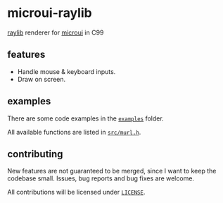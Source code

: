 # microui-raylib

[raylib][raylib] renderer for [microui][microui] in C99

## features

- Handle mouse & keyboard inputs.
- Draw on screen.

## examples

There are some code examples in the [`examples`](examples) folder.

All available functions are listed in [`src/murl.h`](src/murl.h).

## contributing

New features are not guaranteed to be merged, since I want to keep the
codebase small. Issues, bug reports and bug fixes are welcome.

All contributions will be licensed under [`LICENSE`](LICENSE).

[microui]: https://github.com/rxi/microui
[raylib]: https://www.raylib.com
